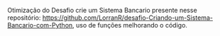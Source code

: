 Otimização do Desafio crie um Sistema Bancario presente nesse repositório: https://github.com/LorranR/desafio-Criando-um-Sistema-Bancario-com-Python, uso de funções melhorando o código.
